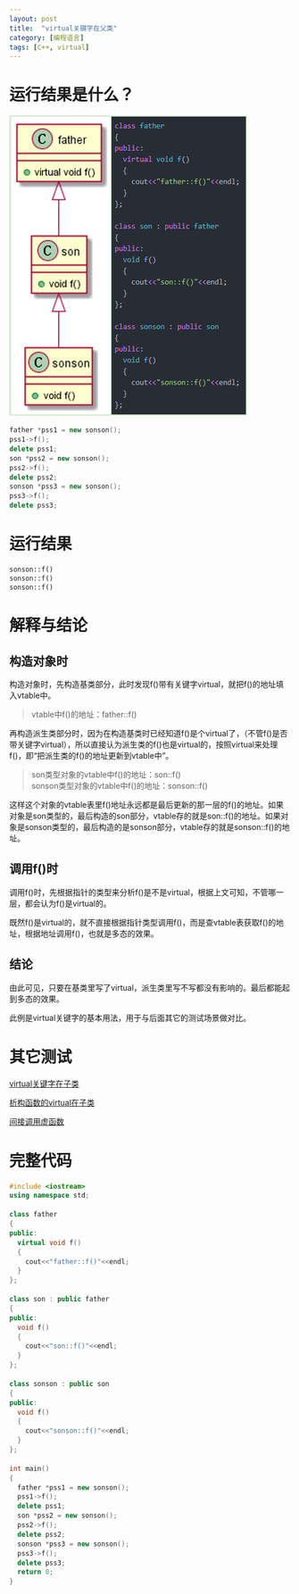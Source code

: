 ```yaml
---
layout: post
title:  "virtual关键字在父类"
category: [编程语言]
tags: [C++, virtual]
---
```


# 运行结果是什么？

![](\images\2019\9.png)

```c++
father *pss1 = new sonson();
pss1->f();
delete pss1;
son *pss2 = new sonson();
pss2->f();
delete pss2;
sonson *pss3 = new sonson();
pss3->f();
delete pss3;
```

<!-- more -->

# 运行结果

```
sonson::f()
sonson::f()
sonson::f()
```

# 解释与结论

## 构造对象时

构造对象时，先构造基类部分，此时发现f()带有关键字virtual，就把f()的地址填入vtable中。

> vtable中f()的地址：father::f()

再构造派生类部分时，因为在构造基类时已经知道f()是个virtual了，（不管f()是否带关键字virtual），所以直接认为派生类的f()也是virtual的，按照virtual来处理f()，即“把派生类的f()的地址更新到vtable中”。

> son类型对象的vtable中f()的地址：son::f()  
> sonson类型对象的vtable中f()的地址：sonson::f()

这样这个对象的vtable表里f()地址永远都是最后更新的那一层的f()的地址。如果对象是son类型的，最后构造的son部分，vtable存的就是son::f()的地址。如果对象是sonson类型的，最后构造的是sonson部分，vtable存的就是sonson::f()的地址。

## 调用f()时

调用f()时，先根据指针的类型来分析f()是不是virtual，根据上文可知，不管哪一层，都会认为f()是virtual的。

既然f()是virtual的，就不直接根据指针类型调用f()，而是查vtable表获取f()的地址，根据地址调用f()，也就是多态的效果。

## 结论

由此可见，只要在基类里写了virtual，派生类里写不写都没有影响的。最后都能起到多态的效果。

此例是virtual关键字的基本用法，用于与后面其它的测试场景做对比。

# 其它测试

[virtual关键字在子类](http://windmissing.github.io/%E7%BC%96%E7%A8%8B%E8%AF%AD%E8%A8%80/2019-09/virtual-function-analyse-2.html)

[析构函数的virtual在子类](http://windmissing.github.io/%E7%BC%96%E7%A8%8B%E8%AF%AD%E8%A8%80/2019-09/virtual-function-analyse-3.html)

[间接调用虚函数](http://windmissing.github.io/%E7%BC%96%E7%A8%8B%E8%AF%AD%E8%A8%80/2019-09/virtual-function-analyse-4.html)

# 完整代码
```c++
#include <iostream>
using namespace std;

class father
{
public:
  virtual void f()
  {
    cout<<"father::f()"<<endl;
  }
};

class son : public father
{
public:
  void f()
  {
    cout<<"son::f()"<<endl;
  }
};

class sonson : public son
{
public:
  void f()
  {
    cout<<"sonson::f()"<<endl;
  }
};

int main()
{
  father *pss1 = new sonson();
  pss1->f();
  delete pss1;
  son *pss2 = new sonson();
  pss2->f();
  delete pss2;
  sonson *pss3 = new sonson();
  pss3->f();
  delete pss3;
  return 0;
}
```
